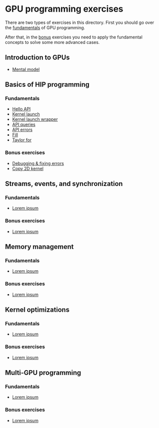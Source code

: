# GPU programming exercises

There are two types of exercises in this directory.
First you should go over the [fundamentals](exercises/fundamentals) of GPU programming.

After that, in the [bonus](exercises/bonus) exercises you need to apply the fundamental
concepts to solve some more advanced cases.

## Introduction to GPUs

- [Mental model](exercises/fundamentals/01-introduction)

## Basics of HIP programming

### Fundamentals

- [Hello API](exercises/fundamentals/02-kernels/README.md#exercise-compiling-hip-code)
- [Kernel launch](exercises/fundamentals/02-kernels/README.md#exercise-launching-a-kernel)
- [Kernel launch wrapper](exercises/fundamentals/02-kernels/README.md#exercise-error-reporting-from-kernel-launch)
- [API queries](exercises/fundamentals/02-kernels/README.md#exercise-better-error-reporting-by-querying-limits)
- [API errors](exercises/fundamentals/02-kernels/README.md#exercise-errors-from-api-calls)
- [Fill](exercises/fundamentals/02-kernels/README.md#exercise-kernel-for-filling-a-1d-array-with-a-value)
- [Taylor for](exercises/fundamentals/02-kernels/README.md#exercise-re-use-threads-in-a-1d-kernel-with-a-for-loop)

### Bonus exercises

- [Debugging & fixing errors](exercises/bonus/02-kernels/kernel_errors)
- [Copy 2D kernel](exercises/bonus/02-kernels/copy2d)

## Streams, events, and synchronization

### Fundamentals

- [Lorem ipsum](exercises/fundamentals/lorem)

### Bonus exercises

- [Lorem ipsum](exercises/bonus/lorem)

## Memory management

### Fundamentals

- [Lorem ipsum](exercises/fundamentals/lorem)

### Bonus exercises

- [Lorem ipsum](exercises/bonus/lorem)

## Kernel optimizations

### Fundamentals

- [Lorem ipsum](exercises/fundamentals/lorem)

### Bonus exercises

- [Lorem ipsum](exercises/bonus/lorem)

## Multi-GPU programming

### Fundamentals

- [Lorem ipsum](exercises/fundamentals/lorem)

### Bonus exercises

- [Lorem ipsum](exercises/bonus/lorem)
